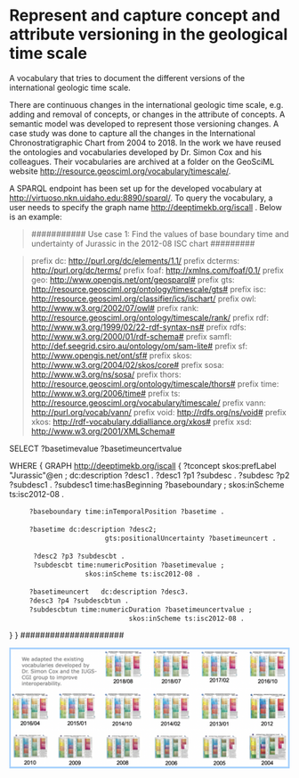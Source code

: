 # Represent and capture concept and attribute versioning in the geological time scale
A vocabulary that tries to document the different versions of the international geologic time scale. 

There are continuous changes in the international geologic time scale, e.g. adding and removal of concepts, or changes in the attribute of concepts. A semantic model was developed to represent those versioning changes. A case study was done to capture all the changes in the International Chronostratigraphic Chart from 2004 to 2018. In the work we have reused the ontologies and vocabularies developed by Dr. Simon Cox and his colleagues. Their vocabularies are archived at a folder on the GeoSciML website http://resource.geosciml.org/vocabulary/timescale/. 

A SPARQL endpoint has been set up for the developed vocabulary at http://virtuoso.nkn.uidaho.edu:8890/sparql/. To query the vocabulary, a user needs to specify the graph name <http://deeptimekb.org/iscall> . Below is an example: 

>########### Use case 1: Find the values of base boundary time and undertainty of Jurassic in the 2012-08 ISC chart #########

>prefix dc: <http://purl.org/dc/elements/1.1/> 
>prefix dcterms: <http://purl.org/dc/terms/> 
>prefix foaf: <http://xmlns.com/foaf/0.1/> 
>prefix geo: <http://www.opengis.net/ont/geosparql#> 
>prefix gts: <http://resource.geosciml.org/ontology/timescale/gts#> 
>prefix isc: <http://resource.geosciml.org/classifier/ics/ischart/> 
>prefix owl: <http://www.w3.org/2002/07/owl#> 
>prefix rank: <http://resource.geosciml.org/ontology/timescale/rank/> 
>prefix rdf: <http://www.w3.org/1999/02/22-rdf-syntax-ns#> 
>prefix rdfs: <http://www.w3.org/2000/01/rdf-schema#> 
>prefix samfl: <http://def.seegrid.csiro.au/ontology/om/sam-lite#> 
>prefix sf: <http://www.opengis.net/ont/sf#> 
>prefix skos: <http://www.w3.org/2004/02/skos/core#> 
>prefix sosa: <http://www.w3.org/ns/sosa/> 
>prefix thors: <http://resource.geosciml.org/ontology/timescale/thors#> 
>prefix time: <http://www.w3.org/2006/time#> 
>prefix ts: <http://resource.geosciml.org/vocabulary/timescale/> 
>prefix vann: <http://purl.org/vocab/vann/> 
>prefix void: <http://rdfs.org/ns/void#> 
>prefix xkos: <http://rdf-vocabulary.ddialliance.org/xkos#> 
>prefix xsd: <http://www.w3.org/2001/XMLSchema#> 

SELECT   ?basetimevalue  ?basetimeuncertvalue

WHERE
{
  GRAPH <http://deeptimekb.org/iscall> 
   {
	?tconcept skos:prefLabel "Jurassic"@en ;
                          dc:description  ?desc1 .
         ?desc1 ?p1 ?subdesc .
         ?subdesc ?p2 ?subdesc1 .
         ?subdesc1  time:hasBeginning ?baseboundary ;
                           skos:inScheme ts:isc2012-08 . 

         ?baseboundary time:inTemporalPosition ?basetime .
 
         ?basetime dc:description ?desc2;
                            gts:positionalUncertainty ?basetimeuncert .  
       
          ?desc2 ?p3 ?subdescbt .        
          ?subdescbt time:numericPosition ?basetimevalue ;
			           skos:inScheme ts:isc2012-08 . 

         ?basetimeuncert   dc:description ?desc3.
         ?desc3 ?p4 ?subdescbtun .
         ?subdescbtun time:numericDuration ?basetimeuncertvalue ; 
                                  skos:inScheme ts:isc2012-08 .
   } 
}
#####################


![Different versions of the GTS chart](/gtsversion.png)
